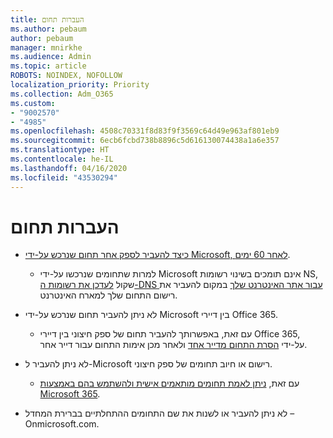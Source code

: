 ```yaml
---
title: העברות תחום
ms.author: pebaum
author: pebaum
manager: mnirkhe
ms.audience: Admin
ms.topic: article
ROBOTS: NOINDEX, NOFOLLOW
localization_priority: Priority
ms.collection: Adm_O365
ms.custom:
- "9002570"
- "4985"
ms.openlocfilehash: 4508c70331f8d83f9f3569c64d49e963af801eb9
ms.sourcegitcommit: 6ecb6fcbd738b8896c5d616130074438a1a6e357
ms.translationtype: HT
ms.contentlocale: he-IL
ms.lasthandoff: 04/16/2020
ms.locfileid: "43530294"
---
```

# <a name="domain-transfers"></a>העברות תחום

- [כיצד להעביר לספק אחר תחום שנרכש על-ידי Microsoft, לאחר 60 ימים](https://docs.microsoft.com/microsoft-365/admin/setup/domains-faq?view=o365-worldwide#can-i-transfer-a-domain-i-purchased-from-microsoft-to-another-provider).

    - למרות שתחומים שנרכשו על-ידי Microsoft אינם תומכים בשינוי רשומות NS, שקול [לעדכן את רשומות ה-DNS עבור אתר האינטרנט שלך](https://docs.microsoft.com/microsoft-365/admin/dns/update-dns-records-to-retain-current-hosting-provider?view=o365-worldwide) במקום להעביר את רישום התחום שלך למארח האינטרנט.  

- לא ניתן להעביר תחום שנרכש על-ידי Microsoft בין דיירי Office 365.  

    - עם זאת, באפשרותך להעביר תחום של ספק חיצוני בין דיירי Office 365, על-ידי [הסרת התחום מדייר אחד](https://docs.microsoft.com/microsoft-365/admin/get-help-with-domains/remove-a-domain?view=o365-worldwide) ולאחר מכן אימות התחום עבור דייר אחר.

- לא ניתן להעביר ל-Microsoft רישום או חיוב תחומים של ספק חיצוני.

    - עם זאת, [ניתן לאמת תחומים מותאמים אישית ולהשתמש בהם באמצעות Microsoft 365](https://docs.microsoft.com/microsoft-365/admin/setup/add-domain?view=o365-worldwide).

- לא ניתן להעביר או לשנות את שם התחומים ההתחלתיים בברירת המחדל – Onmicrosoft.com.
